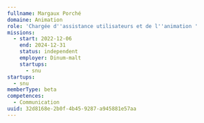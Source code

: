 ```yaml
---
fullname: Margaux Porché
domaine: Animation
role: 'Chargée d''assistance utilisateurs et de l''animation '
missions:
  - start: 2022-12-06
    end: 2024-12-31
    status: independent
    employer: Dinum-malt
    startups:
      - snu
startups:
  - snu
memberType: beta
competences:
  - Communication
uuid: 32d8168e-2b0f-4b45-9287-a945881e57aa
---
```

